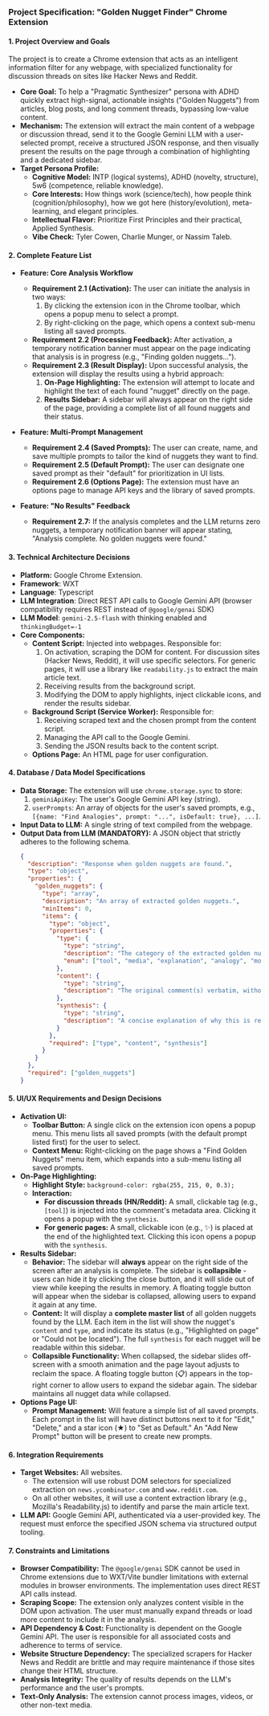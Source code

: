 ### **Project Specification: "Golden Nugget Finder" Chrome Extension**

#### **1. Project Overview and Goals**

The project is to create a Chrome extension that acts as an intelligent information filter for any webpage, with specialized functionality for discussion threads on sites like Hacker News and Reddit.

*   **Core Goal:** To help a "Pragmatic Synthesizer" persona with ADHD quickly extract high-signal, actionable insights ("Golden Nuggets") from articles, blog posts, and long comment threads, bypassing low-value content.
*   **Mechanism:** The extension will extract the main content of a webpage or discussion thread, send it to the Google Gemini LLM with a user-selected prompt, receive a structured JSON response, and then visually present the results on the page through a combination of highlighting and a dedicated sidebar.
*   **Target Persona Profile:**
    *   **Cognitive Model:** INTP (logical systems), ADHD (novelty, structure), 5w6 (competence, reliable knowledge).
    *   **Core Interests:** How things work (science/tech), how people think (cognition/philosophy), how we got here (history/evolution), meta-learning, and elegant principles.
    *   **Intellectual Flavor:** Prioritize First Principles and their practical, Applied Synthesis.
    *   **Vibe Check:** Tyler Cowen, Charlie Munger, or Nassim Taleb.

#### **2. Complete Feature List**

*   **Feature: Core Analysis Workflow**
    *   **Requirement 2.1 (Activation):** The user can initiate the analysis in two ways:
        1.  By clicking the extension icon in the Chrome toolbar, which opens a popup menu to select a prompt.
        2.  By right-clicking on the page, which opens a context sub-menu listing all saved prompts.
    *   **Requirement 2.2 (Processing Feedback):** After activation, a temporary notification banner must appear on the page indicating that analysis is in progress (e.g., "Finding golden nuggets...").
    *   **Requirement 2.3 (Result Display):** Upon successful analysis, the extension will display the results using a hybrid approach:
        1.  **On-Page Highlighting:** The extension will attempt to locate and highlight the text of each found "nugget" directly on the page.
        2.  **Results Sidebar:** A sidebar will always appear on the right side of the page, providing a complete list of all found nuggets and their status.

*   **Feature: Multi-Prompt Management**
    *   **Requirement 2.4 (Saved Prompts):** The user can create, name, and save multiple prompts to tailor the kind of nuggets they want to find.
    *   **Requirement 2.5 (Default Prompt):** The user can designate one saved prompt as their "default" for prioritization in UI lists.
    *   **Requirement 2.6 (Options Page):** The extension must have an options page to manage API keys and the library of saved prompts.

*   **Feature: "No Results" Feedback**
    *   **Requirement 2.7:** If the analysis completes and the LLM returns zero nuggets, a temporary notification banner will appear stating, "Analysis complete. No golden nuggets were found."

#### **3. Technical Architecture Decisions**

*   **Platform:** Google Chrome Extension.
*   **Framework**: WXT
*   **Language**: Typescript
*   **LLM Integration**: Direct REST API calls to Google Gemini API (browser compatibility requires REST instead of `@google/genai` SDK)
*   **LLM Model**: `gemini-2.5-flash` with thinking enabled and `thinkingBudget=-1`
*   **Core Components:**
    *   **Content Script:** Injected into webpages. Responsible for:
        1.  On activation, scraping the DOM for content. For discussion sites (Hacker News, Reddit), it will use specific selectors. For generic pages, it will use a library like `readability.js` to extract the main article text.
        2.  Receiving results from the background script.
        3.  Modifying the DOM to apply highlights, inject clickable icons, and render the results sidebar.
    *   **Background Script (Service Worker):** Responsible for:
        1.  Receiving scraped text and the chosen prompt from the content script.
        2.  Managing the API call to the Google Gemini.
        3.  Sending the JSON results back to the content script.
    *   **Options Page:** An HTML page for user configuration.

#### **4. Database / Data Model Specifications**

*   **Data Storage:** The extension will use `chrome.storage.sync` to store:
    1.  `geminiApiKey`: The user's Google Gemini API key (string).
    2.  `userPrompts`: An array of objects for the user's saved prompts, e.g., `[{name: "Find Analogies", prompt: "...", isDefault: true}, ...]`.
*   **Input Data to LLM:** A single string of text compiled from the webpage.
*   **Output Data from LLM (MANDATORY):** A JSON object that strictly adheres to the following schema.
    ```json
    {
      "description": "Response when golden nuggets are found.",
      "type": "object",
      "properties": {
        "golden_nuggets": {
          "type": "array",
          "description": "An array of extracted golden nuggets.",
          "minItems": 0,
          "items": {
            "type": "object",
            "properties": {
              "type": {
                "type": "string",
                "description": "The category of the extracted golden nugget.",
                "enum": ["tool", "media", "explanation", "analogy", "model"]
              },
              "content": {
                "type": "string",
                "description": "The original comment(s) verbatim, without any changes to wording or symbols."
              },
              "synthesis": {
                "type": "string",
                "description": "A concise explanation of why this is relevant to the persona, connecting it to their core interests or cognitive profile."
              }
            },
            "required": ["type", "content", "synthesis"]
          }
        }
      },
      "required": ["golden_nuggets"]
    }
    ```

#### **5. UI/UX Requirements and Design Decisions**

*   **Activation UI:**
    *   **Toolbar Button:** A single click on the extension icon opens a popup menu. This menu lists all saved prompts (with the default prompt listed first) for the user to select.
    *   **Context Menu:** Right-clicking on the page shows a "Find Golden Nuggets" menu item, which expands into a sub-menu listing all saved prompts.
*   **On-Page Highlighting:**
    *   **Highlight Style:** `background-color: rgba(255, 215, 0, 0.3);`
    *   **Interaction:**
        *   **For discussion threads (HN/Reddit):** A small, clickable tag (e.g., `[tool]`) is injected into the comment's metadata area. Clicking it opens a popup with the `synthesis`.
        *   **For generic pages:** A small, clickable icon (e.g., ✨) is placed at the end of the highlighted text. Clicking this icon opens a popup with the `synthesis`.
*   **Results Sidebar:**
    *   **Behavior:** The sidebar will **always** appear on the right side of the screen after an analysis is complete. The sidebar is **collapsible** - users can hide it by clicking the close button, and it will slide out of view while keeping the results in memory. A floating toggle button will appear when the sidebar is collapsed, allowing users to expand it again at any time.
    *   **Content:** It will display a **complete master list** of all golden nuggets found by the LLM. Each item in the list will show the nugget's `content` and `type`, and indicate its status (e.g., "Highlighted on page" or "Could not be located"). The full `synthesis` for each nugget will be readable within this sidebar.
    *   **Collapsible Functionality:** When collapsed, the sidebar slides off-screen with a smooth animation and the page layout adjusts to reclaim the space. A floating toggle button (📋) appears in the top-right corner to allow users to expand the sidebar again. The sidebar maintains all nugget data while collapsed.
*   **Options Page UI:**
    *   **Prompt Management:** Will feature a simple list of all saved prompts. Each prompt in the list will have distinct buttons next to it for "Edit," "Delete," and a star icon (★) to "Set as Default." An "Add New Prompt" button will be present to create new prompts.

#### **6. Integration Requirements**

*   **Target Websites:** All websites.
    *   The extension will use robust DOM selectors for specialized extraction on `news.ycombinator.com` and `www.reddit.com`.
    *   On all other websites, it will use a content extraction library (e.g., Mozilla's Readability.js) to identify and parse the main article text.
*   **LLM API:** Google Gemini API, authenticated via a user-provided key. The request must enforce the specified JSON schema via structured output tooling.

#### **7. Constraints and Limitations**

*   **Browser Compatibility:** The `@google/genai` SDK cannot be used in Chrome extensions due to WXT/Vite bundler limitations with external modules in browser environments. The implementation uses direct REST API calls instead.
*   **Scraping Scope:** The extension only analyzes content visible in the DOM upon activation. The user must manually expand threads or load more content to include it in the analysis.
*   **API Dependency & Cost:** Functionality is dependent on the Google Gemini API. The user is responsible for all associated costs and adherence to terms of service.
*   **Website Structure Dependency:** The specialized scrapers for Hacker News and Reddit are brittle and may require maintenance if those sites change their HTML structure.
*   **Analysis Integrity:** The quality of results depends on the LLM's performance and the user's prompts.
*   **Text-Only Analysis:** The extension cannot process images, videos, or other non-text media.